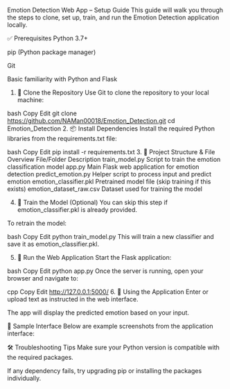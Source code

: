 Emotion Detection Web App – Setup Guide
This guide will walk you through the steps to clone, set up, train, and run the Emotion Detection application locally.

✅ Prerequisites
Python 3.7+

pip (Python package manager)

Git

Basic familiarity with Python and Flask

1. 🔁 Clone the Repository
Use Git to clone the repository to your local machine:

bash
Copy
Edit
git clone https://github.com/NAMan00018/Emotion_Detection.git
cd Emotion_Detection
2. 📦 Install Dependencies
Install the required Python libraries from the requirements.txt file:

bash
Copy
Edit
pip install -r requirements.txt
3. 🧾 Project Structure & File Overview
File/Folder	Description
train_model.py	Script to train the emotion classification model
app.py	Main Flask web application for emotion detection
predict_emotion.py	Helper script to process input and predict emotion
emotion_classifier.pkl	Pretrained model file (skip training if this exists)
emotion_dataset_raw.csv	Dataset used for training the model

4. 🧠 Train the Model (Optional)
You can skip this step if emotion_classifier.pkl is already provided.

To retrain the model:

bash
Copy
Edit
python train_model.py
This will train a new classifier and save it as emotion_classifier.pkl.

5. 🚀 Run the Web Application
Start the Flask application:

bash
Copy
Edit
python app.py
Once the server is running, open your browser and navigate to:

cpp
Copy
Edit
http://127.0.0.1:5000/
6. 🧪 Using the Application
Enter or upload text as instructed in the web interface.

The app will display the predicted emotion based on your input.

📸 Sample Interface
Below are example screenshots from the application interface:






🛠️ Troubleshooting Tips
Make sure your Python version is compatible with the required packages.

If any dependency fails, try upgrading pip or installing the packages individually.
